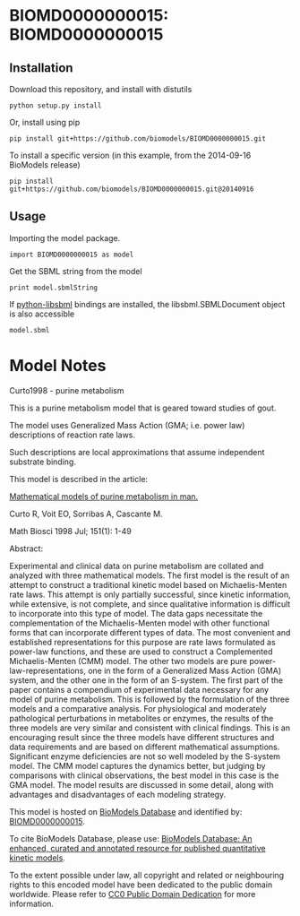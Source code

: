 # BIOMD0000000015: BIOMD0000000015

## Installation

Download this repository, and install with distutils

`python setup.py install`

Or, install using pip

`pip install git+https://github.com/biomodels/BIOMD0000000015.git`

To install a specific version (in this example, from the 2014-09-16 BioModels release)

`pip install git+https://github.com/biomodels/BIOMD0000000015.git@20140916`

## Usage

Importing the model package.

`import BIOMD0000000015 as model`

Get the SBML string from the model

`print model.sbmlString`

If [python-libsbml](https://pypi.python.org/pypi/python-libsbml) bindings are
installed, the libsbml.SBMLDocument object is also accessible

`model.sbml`


# Model Notes


Curto1998 - purine metabolism

This is a purine metabolism model that is geared toward studies of gout.

The model uses Generalized Mass Action (GMA; i.e. power law) descriptions of
reaction rate laws.

Such descriptions are local approximations that assume independent substrate
binding.

This model is described in the article:

[Mathematical models of purine metabolism in
man.](http://identifiers.org/pubmed/9664759)

Curto R, Voit EO, Sorribas A, Cascante M.

Math Biosci 1998 Jul; 151(1): 1-49

Abstract:

Experimental and clinical data on purine metabolism are collated and analyzed
with three mathematical models. The first model is the result of an attempt to
construct a traditional kinetic model based on Michaelis-Menten rate laws.
This attempt is only partially successful, since kinetic information, while
extensive, is not complete, and since qualitative information is difficult to
incorporate into this type of model. The data gaps necessitate the
complementation of the Michaelis-Menten model with other functional forms that
can incorporate different types of data. The most convenient and established
representations for this purpose are rate laws formulated as power-law
functions, and these are used to construct a Complemented Michaelis-Menten
(CMM) model. The other two models are pure power-law-representations, one in
the form of a Generalized Mass Action (GMA) system, and the other one in the
form of an S-system. The first part of the paper contains a compendium of
experimental data necessary for any model of purine metabolism. This is
followed by the formulation of the three models and a comparative analysis.
For physiological and moderately pathological perturbations in metabolites or
enzymes, the results of the three models are very similar and consistent with
clinical findings. This is an encouraging result since the three models have
different structures and data requirements and are based on different
mathematical assumptions. Significant enzyme deficiencies are not so well
modeled by the S-system model. The CMM model captures the dynamics better, but
judging by comparisons with clinical observations, the best model in this case
is the GMA model. The model results are discussed in some detail, along with
advantages and disadvantages of each modeling strategy.

This model is hosted on [BioModels Database](http://www.ebi.ac.uk/biomodels/)
and identified by:
[BIOMD0000000015](http://identifiers.org/biomodels.db/BIOMD0000000015).

To cite BioModels Database, please use: [BioModels Database: An enhanced,
curated and annotated resource for published quantitative kinetic
models](http://identifiers.org/pubmed/20587024).

To the extent possible under law, all copyright and related or neighbouring
rights to this encoded model have been dedicated to the public domain
worldwide. Please refer to [CC0 Public Domain
Dedication](http://creativecommons.org/publicdomain/zero/1.0/) for more
information.


